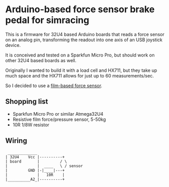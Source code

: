 # Arduino-based force sensor brake pedal for simracing

This is a firmware for 32U4 based Arduino boards that reads a force sensor
on an analog pin, transforming the readout into one axis of an USB 
joystick device.

It is conceived and tested on a Sparkfun Micro Pro, but should work on other
32U4 based boards as well.

Originally I wanted to build it with a load cell and HX711, but they take up much space and the HX711 allows for just up to 60 measurements/sec.

So I decided to use a [film-based force sensor](https://www.aliexpress.com/item/4000003496402.html?spm=a2g0s.9042311.0.0.27424c4dZNyJWF).

## Shopping list

* Sparkfun Micro Pro or similar Atmega32U4
* Resistive film force/pressure sensor, 5-50kg
* 10R 1/8W resistor

## Wiring

```
 _____________
| 32U4    Vcc |----------+
| board       |         / \
|             |  ____   \ / sensor
|         GND |-|____|---+
|             |   10R    |
|__________A2_|----------+
```

